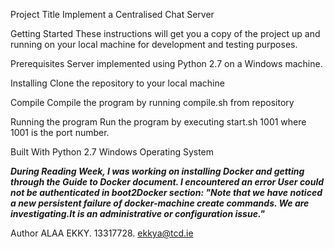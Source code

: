 Project Title
Implement a Centralised Chat Server

Getting Started
These instructions will get you a copy of the project up and running on your local machine for development and testing purposes.

Prerequisites
Server implemented using Python 2.7 on a Windows machine.

Installing
Clone the repository to your local machine

Compile
Compile the program by running compile.sh from repository

Running the program
Run the program by executing start.sh 1001 where 1001 is the port number.

Built With
Python 2.7
Windows Operating System

***During Reading Week, I was working on installing Docker and getting through the Guide to Docker document. I encountered an error User could not be authenticated in boot2Docker section:
"Note that we have noticed a new persistent failure of docker-machine create commands. We are investigating.It is an administrative or configuration issue."***

Author
ALAA EKKY. 13317728. ekkya@tcd.ie
